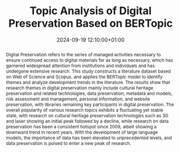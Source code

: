 ---
abstract: Digital Preservation refers to the series of managed activities necessary
  to ensure continued access to digital materials for as long as necessary, which
  has garnered widespread attention from institutions and individuals and has undergone
  extensive research. This study constructs a literature dataset based on Web of Science
  and Scopus, and applies the BERTopic model to identify themes and analyze development
  trends in the literature. The results show that research themes in digital preservation
  mainly include cultural heritage preservation and related technologies, data preservation,
  metadata and models, risk assessment and management, personal information, and website
  preservation, with libraries remaining key participants in digital preservation.
  The overall popularity of various research topics exhibits a fluctuating yet stable
  state, with research on cultural heritage preservation technologies such as 3D and
  laser showing an initial peak followed by a decline, while research on data preservation
  has been a consistent hotspot since 2009, albeit showing a downward trend in recent
  years. With the development of large language models, the importance of data has
  been elevated to unprecedented levels, and data preservation is poised to enter
  a new peak of research.
creators:
- Naishuai Zhang
- ' Jimin Wang'
date: 2024-09-19 12:10:00+01:00
document_url: https://ipres2024.pubpub.org/pub/cuc1cblo/download/pdf
grand_parent: iPRES
institutions: []
keywords:
- approaches to preservation
- start 2 preserve
landing_page_url: https://ipres2024.pubpub.org/pub/cuc1cblo/
language: eng
layout: publication
license: Creative Commons Zero (CC0-1.0)
notes_url: https://docs.google.com/document/d/1Vwv6zUEo9Ghea51byXz0bIjTsi-y9VwoVMpHc0byzv4/edit#heading=h.aar4tupij1po
parent: iPRES 2024
publication_type: paper
size: null
slides_url: ''
source_name: iPRES
stream_url: https://www.archief.vlaanderen.be/archief/records/dossiers/5acb210228ce4315ae650812d056a482329eb83ed2dc42398a51505dc153be81/documents/0f216093b1c44efb9765c5fd30b0de776ef5b769fd03410182512a1e78a674e5
title: Topic Analysis of Digital Preservation Based on BERTopic
year: 2024
---